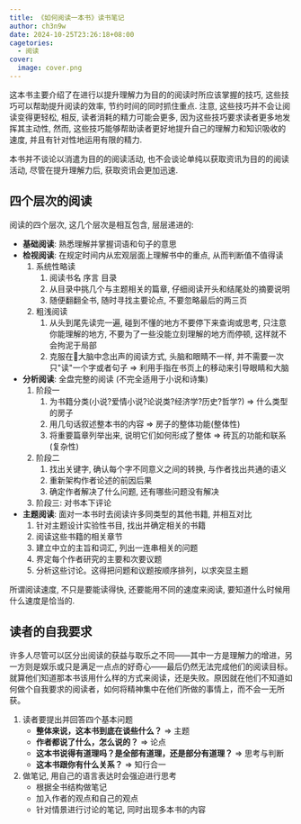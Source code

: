 ```yaml
---
title: 《如何阅读一本书》读书笔记
author: ch3n9w
date: 2024-10-25T23:26:18+08:00
cagetories: 
  - 阅读
cover:
  image: cover.png
---
```


这本书主要介绍了在进行以提升理解力为目的的阅读时所应该掌握的技巧, 这些技巧可以帮助提升阅读的效率, 节约时间的同时抓住重点. 注意, 这些技巧并不会让阅读变得更轻松, 相反, 读者消耗的精力可能会更多, 因为这些技巧要求读者更多地发挥其主动性, 然而, 这些技巧能够帮助读者更好地提升自己的理解力和知识吸收的速度, 并且有针对性地运用有限的精力.

本书并不谈论以消遣为目的的阅读活动, 也不会谈论单纯以获取资讯为目的的阅读活动, 尽管在提升理解力后, 获取资讯会更加迅速.

## 四个层次的阅读

阅读的四个层次, 这几个层次是相互包含, 层层递进的:

- **基础阅读**: 熟悉理解并掌握词语和句子的意思
- **检视阅读**: 在规定时间内从宏观层面上理解书中的重点, 从而判断值不值得读
	1. 系统性略读
		1. 阅读书名 序言 目录
		2. 从目录中挑几个与主题相关的篇章, 仔细阅读开头和结尾处的摘要说明
		3. 随便翻翻全书, 随时寻找主要论点, 不要忽略最后的两三页
	2. 粗浅阅读
		1. 从头到尾先读完一遍, 碰到不懂的地方不要停下来查询或思考, 只注意你能理解的地方, 不要为了一些没能立刻理解的地方而停顿, 这样就不会拘泥于局部
		2. 克服在🧠大脑中念出声的阅读方式, 头脑和眼睛不一样, 并不需要一次只"读"一个字或者句子 => 利用手指在书页上的移动来引导眼睛和大脑
- **分析阅读**: 全盘完整的阅读 (不完全适用于小说和诗集)
	1. 阶段一
		1. 为书籍分类(小说?爱情小说?论说类?经济学?历史?哲学?) => 什么类型的房子
		2. 用几句话叙述整本书的内容 => 房子的整体功能(整体性)
		3. 将重要篇章列举出来, 说明它们如何形成了整体 => 砖瓦的功能和联系(复杂性)
	2. 阶段二
		1. 找出关键字, 确认每个字不同意义之间的转换, 与作者找出共通的语义
		2. 重新架构作者论述的前因后果
		3. 确定作者解决了什么问题, 还有哪些问题没有解决
	3. 阶段三: 对书本下评论
- **主题阅读**: 面对一本书时去阅读许多同类型的其他书籍, 并相互对比
	1. 针对主题设计实验性书目, 找出并确定相关的书籍
	2. 阅读这些书籍的相关章节
	3. 建立中立的主旨和词汇, 列出一连串相关的问题
	4. 界定每个作者研究的主要和次要议题
	5. 分析这些讨论。这得把问题和议题按顺序排列，以求突显主题


所谓阅读速度, 不只是要能读得快, 还要能用不同的速度来阅读, 要知道什么时候用什么速度是恰当的.

## 读者的自我要求

许多人尽管可以区分出阅读的获益与取乐之不同——其中一方是理解力的增进，另一方则是娱乐或只是满足一点点的好奇心——最后仍然无法完成他们的阅读目标。就算他们知道那本书该用什么样的方式来阅读，还是失败。原因就在他们不知道如何做个自我要求的阅读者，如何将精神集中在他们所做的事情上，而不会一无所获。

1. 读者要提出并回答四个基本问题
	- **整体来说，这本书到底在谈些什么？** => 主题
	- **作者都说了什么，怎么说的？** => 论点
	- **这本书说得有道理吗？是全部有道理，还是部分有道理？** => 思考与判断
	- **这本书跟你有什么关系？** => 知行合一
2. 做笔记, 用自己的语言表达时会强迫进行思考
	- 根据全书结构做笔记
	- 加入作者的观点和自己的观点
	- 针对情景进行讨论的笔记, 同时出现多本书的内容

